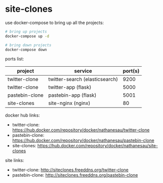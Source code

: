 # site-clones

use docker-compose to bring up all the projects:

```bash
# bring up projects
docker-compose up -d

# bring down projects
docker-compose down
```

ports list:

| project | service | port(s) |
| ------- | ------- | ------- |
| twitter-clone | twitter-search (elasticsearch) | 9200 |
| twitter-clone | twitter-app (flask) | 5000 |
| pastebin-clone | pastebin-app (flask) | 5001 | 
| site-clones | site-nginx (nginx) | 80 |

docker hub links:

* twitter-clone: https://hub.docker.com/repository/docker/nathanesau/twitter-clone
* pastebin-clone: https://hub.docker.com/repository/docker/nathanesau/pastebin-clone
* site-clones: https://hub.docker.com/repository/docker/nathanesau/site-clones

site links:

* twitter-clone: http://siteclones.freeddns.org/twitter-clone
* pastebin-clone: http://siteclones.freeddns.org/pastebin-clone
